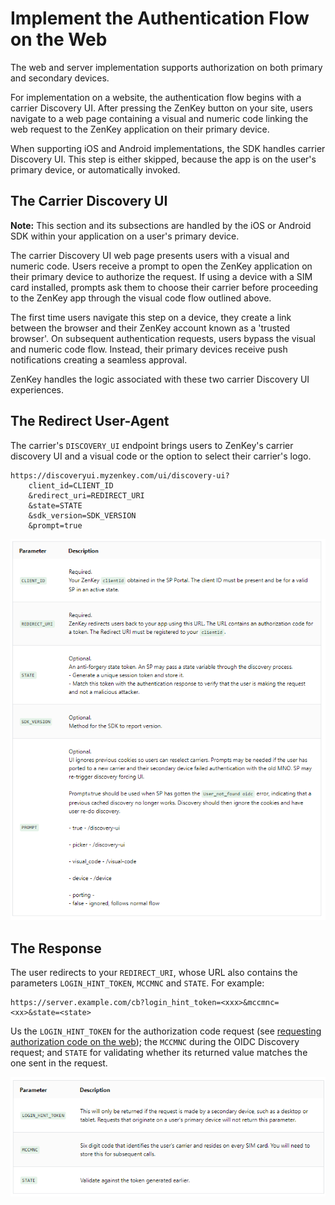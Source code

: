 # Implement the Authentication Flow on the Web

The web and server implementation supports authorization on both primary and secondary devices.

For implementation on a website, the authentication flow begins with a carrier Discovery UI. After pressing the ZenKey button on your site, users navigate to a web page containing a visual and numeric code linking the web request to the ZenKey application on their primary device. 

When supporting iOS and Android implementations, the SDK handles carrier Discovery UI. This step is either skipped, because the app is on the user's primary device, or automatically invoked.

## The Carrier Discovery UI

**Note:** This section and its subsections are handled by the iOS or Android SDK within your application on a user's primary device.

The carrier Discovery UI web page presents users with a visual and numeric code. Users receive a prompt to open the ZenKey application on their primary device to authorize the request. If using a device with a SIM card installed, prompts ask them to choose their carrier before proceeding to the ZenKey app through the visual code flow outlined above.

The first time users navigate this step on a device, they create a link between the browser and their ZenKey account known as a 'trusted browser'. On subsequent authentication requests, users bypass the visual and numeric code flow. Instead, their primary devices receive push notifications creating a seamless approval.

ZenKey handles the logic associated with these two carrier Discovery UI experiences.

## The Redirect User-Agent

The carrier's `DISCOVERY_UI` endpoint brings users to ZenKey's carrier discovery UI and a visual code or the option to select their carrier's logo.

```
https://discoveryui.myzenkey.com/ui/discovery-ui?
	client_id=CLIENT_ID
	&redirect_uri=REDIRECT_URI
	&state=STATE
	&sdk_version=SDK_VERSION
	&prompt=true
```

![carrier-discovery-request](carrier-discovery-request.png)

## The Response

The user redirects to your `REDIRECT_URI`, whose URL also contains the parameters `LOGIN_HINT_TOKEN`, `MCCMNC` and `STATE`. For example:

```
https://server.example.com/cb?login_hint_token=<xxx>&mccmnc=<xx>&state=<state>
```

Us the `LOGIN_HINT_TOKEN` for the authorization code request (see [requesting authorization code on the web](doc:web-requesting-authorization-code)); the `MCCMNC` during the OIDC Discovery request; and `STATE` for validating whether its returned value matches the one sent in the request.

![carrier-discovery-response](carrier-discovery-response.png)